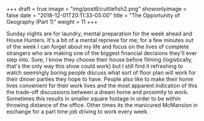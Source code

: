 +++
draft = true
image = "img/post6/cuttlefish2.png"
showonlyimage = false
date = "2018-12-01T20:11:33-05:00"
title = "The Opportunity of Geography (Part 1)"
weight = 11
+++

Sunday nights are for laundry, mental preparation for the week ahead and House Hunters. It's a bit of a mental reprieve for me; for a few minutes out of the week I can forget about my life and focus on the lives of complete strangers who are making one of the biggest financial decisions they'll ever step into. Sure, I know they choose their house before filming (logistically, that's the only way this show could work) but I still find it refreshing to watch seemingly boring people discuss what sort of floor plan will work for their dinner parties they hope to have. People also like to make their home lives convenient for their work lives and the most apparent indication of this the trade-off discussions between a dream home and proximity to work. Sometimes this results in smaller square footage in order to be within throwing distance of the office. Other times its the manicured McMansion in exchange for a part time job driving to work every week. 